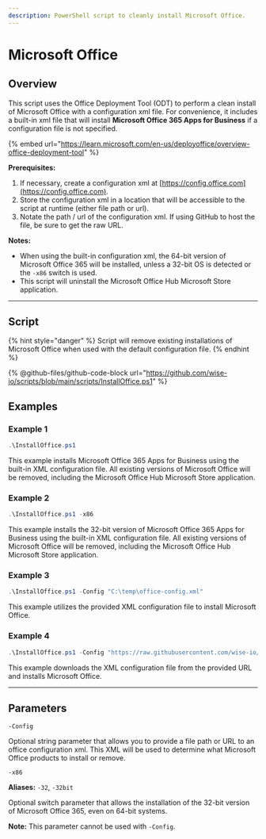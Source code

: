 ```yaml
---
description: PowerShell script to cleanly install Microsoft Office.
---
```


# Microsoft Office

## Overview

This script uses the Office Deployment Tool (ODT) to perform a clean install of Microsoft Office with a configuration xml file. For convenience, it includes a built-in xml file that will install **Microsoft Office 365 Apps for Business** if a configuration file is not specified.

{% embed url="https://learn.microsoft.com/en-us/deployoffice/overview-office-deployment-tool" %}

**Prerequisites:**

1. If necessary, create a configuration xml at [https://config.office.com](https://config.office.com).
2. Store the configuration xml in a location that will be accessible to the script at runtime (either file path or url).
3. Notate the path / url of the configuration xml. If using GitHub to host the file, be sure to get the raw URL.

**Notes:**

* When using the built-in configuration xml, the 64-bit version of Microsoft Office 365 will be installed, unless a 32-bit OS is detected or the `-x86` switch is used.
* This script will uninstall the Microsoft Office Hub Microsoft Store application.

***

## Script

{% hint style="danger" %}
Script will remove existing installations of Microsoft Office when used with the default configuration file.
{% endhint %}

{% @github-files/github-code-block url="https://github.com/wise-io/scripts/blob/main/scripts/InstallOffice.ps1" %}

## Examples

### Example 1

```powershell
.\InstallOffice.ps1
```

This example installs Microsoft Office 365 Apps for Business using the built-in XML configuration file. All existing versions of Microsoft Office will be removed, including the Microsoft Office Hub Microsoft Store application.

### Example 2

```powershell
.\InstallOffice.ps1 -x86
```

This example installs the 32-bit version of Microsoft Office 365 Apps for Business using the built-in XML configuration file. All existing versions of Microsoft Office will be removed, including the Microsoft Office Hub Microsoft Store application.

### Example 3

```powershell
.\InstallOffice.ps1 -Config "C:\temp\office-config.xml"
```

This example utilizes the provided XML configuration file to install Microsoft Office.

### Example 4

```powershell
.\InstallOffice.ps1 -Config "https://raw.githubusercontent.com/wise-io/scripts/office-xmls/config.xml"
```

This example downloads the XML configuration file from the provided URL and installs Microsoft Office.

***

## Parameters

`-Config`

Optional string parameter that allows you to provide a file path or URL to an office configuration xml. This XML will be used to determine what Microsoft Office products to install or remove.



`-x86`

**Aliases:** `-32`, `-32bit`

Optional switch parameter that allows the installation of the 32-bit version of Microsoft Office 365, even on 64-bit systems.&#x20;

**Note:** This parameter cannot be used with `-Config`.
